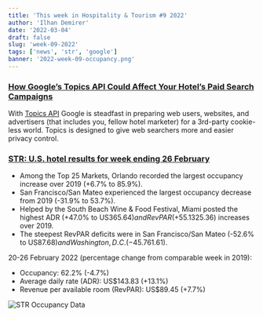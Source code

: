 ```yaml
---
title: 'This week in Hospitality & Tourism #9 2022'
author: 'Ilhan Demirer'
date: '2022-03-04'
draft: false
slug: 'week-09-2022'
tags: ['news', 'str', 'google']
banner: '2022-week-09-occupancy.png'
---
```


### [How Google’s Topics API Could Affect Your Hotel’s Paid Search Campaigns](https://www.hospitalitynet.org/news/4108881.html)

With [Topics API](https://blog.google/products/chrome/get-know-new-topics-api-privacy-sandbox/) Google is steadfast in preparing web users, websites, and advertisers (that includes you, fellow hotel marketer) for a 3rd-party cookie-less world. Topics is designed to give web searchers more and easier privacy control.

### [STR: U.S. hotel results for week ending 26 February](https://str.com/press-release/str-us-hotel-results-week-ending-26-february)

- Among the Top 25 Markets, Orlando recorded the largest occupancy increase over 2019 (+6.7% to 85.9%).
- San Francisco/San Mateo experienced the largest occupancy decrease from 2019 (-31.9% to 53.7%).
- Helped by the South Beach Wine & Food Festival, Miami posted the highest ADR (+47.0% to US$365.64) and RevPAR (+55.1% to US$325.36) increases over 2019.
- The steepest RevPAR deficits were in San Francisco/San Mateo (-52.6% to US$87.68) and Washington, D.C. (-45.7% to US$61.61).

20-26 February 2022 (percentage change from comparable week in 2019):

- Occupancy: 62.2% (-4.7%)
- Average daily rate (ADR): US$143.83 (+13.1%)
- Revenue per available room (RevPAR): US$89.45 (+7.7%)

![STR Occupancy Data](/images/blogimages/2022-week-09-occupancy.png)
